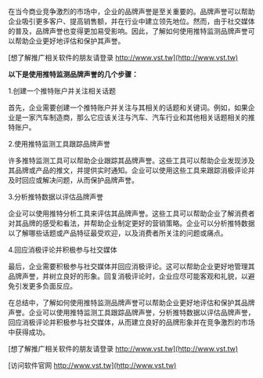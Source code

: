 在当今商业竞争激烈的市场中，企业的品牌声誉是至关重要的。品牌声誉可以帮助企业吸引更多客户、提高销售额，并在行业中建立领先地位。然而，由于社交媒体的普及，品牌声誉也变得更加易受影响。因此，了解如何使用推特监测品牌声誉可以帮助企业更好地评估和保护其声誉。

[想了解推广相关软件的朋友请登录 http://www.vst.tw](http://www.vst.tw)

**以下是使用推特监测品牌声誉的几个步骤：**

1.创建一个推特账户并关注相关话题

首先，企业需要创建一个推特账户并关注与其相关的话题和关键词。例如，如果企业是一家汽车制造商，那么它应该关注与汽车、汽车行业和其他相关话题相关的推特账户。

2.使用推特监测工具跟踪品牌声誉

许多推特监测工具可以帮助企业跟踪其品牌声誉。这些工具可以帮助企业发现涉及其品牌或产品的推文，并提供实时通知。企业可以使用这些工具来跟踪消极评论并及时回应或解决问题，从而保护品牌声誉。

3.分析推特数据以评估品牌声誉

企业可以使用推特分析工具来评估其品牌声誉。这些工具可以帮助企业了解消费者对其品牌的感受和看法，并帮助企业制定更好的营销策略。企业可以分析推特数据以了解哪些话题或产品特征最受欢迎，以及消费者所关注的问题或痛点。

4.回应消极评论并积极参与社交媒体

最后，企业需要积极参与社交媒体并回应消极评论。这可以帮助企业更好地管理其品牌声誉，并树立良好的形象。回复消极评论时，企业应尽可能客观和礼貌，以避免引发更多负面反应。

在总结中，了解如何使用推特监测品牌声誉可以帮助企业更好地评估和保护其品牌声誉。企业可以使用推特监测工具跟踪品牌声誉，分析推特数据以评估品牌声誉，回应消极评论并积极参与社交媒体，从而建立良好的品牌形象并在竞争激烈的市场中获得成功。

[想了解推广相关软件的朋友请登录 http://www.vst.tw](http://www.vst.tw)


[访问软件官网 http://www.vst.tw](http://www.vst.tw)

